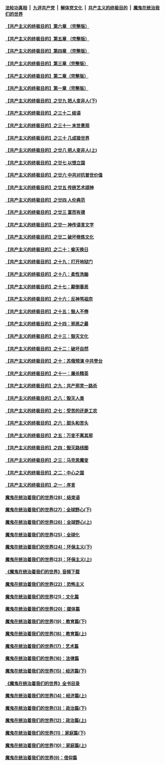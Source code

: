 ####  [法轮功真相](../../../../basic/blob/master/README.md?t=05230901) &nbsp;|&nbsp; [九评共产党](../../../../9ping.md/blob/master/README.md?t=05230901) &nbsp;|&nbsp; [解体党文化](../../../../jtdwh.md/blob/master/README.md?t=05230901)  &nbsp;|&nbsp; [共产主义的终极目的](../../../../gczydzjmd.md/blob/master/README.md?t=05230901) &nbsp;|&nbsp; [魔鬼在统治我们的世界](../../../../mgztzwmdsj.md/blob/master/README.md?t=05230901) 

#### [【共产主义的终极目的】第六章 （完整版）](../pages/nsc422/n11428913.md?t=05230901) 

#### [【共产主义的终极目的】第五章 （完整版）](../pages/nsc422/n11428912.md?t=05230901) 

#### [【共产主义的终极目的】第四章 （完整版）](../pages/nsc422/n11428907.md?t=05230901) 

#### [【共产主义的终极目的】第三章（完整版）](../pages/nsc422/n11428848.md?t=05230901) 

#### [【共产主义的终极目的】第二章（完整版）](../pages/nsc422/n11428831.md?t=05230901) 

#### [【共产主义的终极目的】第一章（完整版）](../pages/nsc422/n11417651.md?t=05230901) 

#### [【共产主义的终极目的】之廿九 把人变非人(下)](../pages/nsc422/n11344140.md?t=05230901) 

#### [【共产主义的终极目的】之三十二 结语](../pages/nsc422/n11360535.md?t=05230901) 

#### [【共产主义的终极目的】之三十一 末世景观](../pages/nsc422/n11351129.md?t=05230901) 

#### [【共产主义的终极目的】之三十 几成狼世界](../pages/nsc422/n11348280.md?t=05230901) 

#### [【共产主义的终极目的】之廿八 把人变非人(上)](../pages/nsc422/n11340492.md?t=05230901) 

#### [【共产主义的终极目的】之廿七 以恨立国](../pages/nsc422/n11336944.md?t=05230901) 

#### [【共产主义的终极目的】之廿六 中共对抗普世价值](../pages/nsc422/n11324785.md?t=05230901) 

#### [【共产主义的终极目的】之廿五 传统艺术颂神](../pages/nsc422/n11296396.md?t=05230901) 

#### [【共产主义的终极目的】之廿四 人伦典范](../pages/nsc422/n11296397.md?t=05230901) 

#### [【共产主义的终极目的】之廿三 富而有德](../pages/nsc422/n11283598.md?t=05230901) 

#### [【共产主义的终极目的】之廿一 神传语言文字](../pages/nsc422/n11263265.md?t=05230901) 

#### [【共产主义的终极目的】之廿二 破坏修炼文化](../pages/nsc422/n11245728.md?t=05230901) 

#### [【共产主义的终极目的】之二十：偷天换日](../pages/nsc422/n11238846.md?t=05230901) 

#### [【共产主义的终极目的】之十九：打开地狱门](../pages/nsc422/n11206376.md?t=05230901) 

#### [【共产主义的终极目的】之十八：柔性洗脑](../pages/nsc422/n11199994.md?t=05230901) 

#### [【共产主义的终极目的】之十七：颠倒善恶](../pages/nsc422/n11179782.md?t=05230901) 

#### [【共产主义的终极目的】之十六：反神骂祖宗](../pages/nsc422/n11166798.md?t=05230901) 

#### [【共产主义的终极目的】之十五：毁人不倦](../pages/nsc422/n11166792.md?t=05230901) 

#### [【共产主义的终极目的】之十四：邪恶之最](../pages/nsc422/n11150249.md?t=05230901) 

#### [【共产主义的终极目的】之十三：毁灭文化](../pages/nsc422/n11135227.md?t=05230901) 

#### [【共产主义的终极目的】之十二：破坏自然](../pages/nsc422/n11135214.md?t=05230901) 

#### [【共产主义的终极目的】之十：苏俄预演 中共登台](../pages/nsc422/n11118424.md?t=05230901) 

#### [【共产主义的终极目的】之十一：屠杀精英](../pages/nsc422/n11118442.md?t=05230901) 

#### [【共产主义的终极目的】之九：共产邪灵一路杀](../pages/nsc422/n11114139.md?t=05230901) 

#### [【共产主义的终极目的】之八：毁灭人类](../pages/nsc422/n11108503.md?t=05230901) 

#### [【共产主义的终极目的】之七：受苦的还是工农](../pages/nsc422/n11101809.md?t=05230901) 

#### [【共产主义的终极目的】之六：甜头和苦头](../pages/nsc422/n11096971.md?t=05230901) 

#### [【共产主义的终极目的】之五：万变不离其邪](../pages/nsc422/n11091285.md?t=05230901) 

#### [【共产主义的终极目的】之四：毁灭路线图](../pages/nsc422/n11086284.md?t=05230901) 

#### [【共产主义的终极目的】之三：马克思魔变](../pages/nsc422/n11061941.md?t=05230901) 

#### [【共产主义的终极目的】之二：中心之国](../pages/nsc422/n11047728.md?t=05230901) 

#### [【共产主义的终极目的】之一：序言](../pages/nsc422/n11086077.md?t=05230901) 

#### [魔鬼在统治着我们的世界(28)：结束语](../pages/nsc422/n10936246.md?t=05230901) 

#### [魔鬼在统治着我们的世界(27)：全球野心(下)](../pages/nsc422/n10928319.md?t=05230901) 

#### [魔鬼在统治着我们的世界(26)：全球野心(上)](../pages/nsc422/n10900318.md?t=05230901) 

#### [魔鬼在统治着我们的世界(25)：全球化](../pages/nsc422/n10788205.md?t=05230901) 

#### [魔鬼在统治着我们的世界(24)：环保主义(下)](../pages/nsc422/n10695307.md?t=05230901) 

#### [魔鬼在统治着我们的世界(23)：环保主义(上)](../pages/nsc422/n10688613.md?t=05230901) 

#### [《魔鬼在统治着我们的世界》音频下载](../pages/nsc422/n10635553.md?t=05230901) 

#### [魔鬼在统治着我们的世界(22)：恐怖主义](../pages/nsc422/n10614727.md?t=05230901) 

#### [魔鬼在统治着我们的世界(21)：文化篇](../pages/nsc422/n10597706.md?t=05230901) 

#### [魔鬼在统治着我们的世界(20)：媒体篇](../pages/nsc422/n10586579.md?t=05230901) 

#### [魔鬼在统治着我们的世界(19)：教育篇(下)](../pages/nsc422/n10564808.md?t=05230901) 

#### [魔鬼在统治着我们的世界(18)：教育篇(上)](../pages/nsc422/n10526970.md?t=05230901) 

#### [魔鬼在统治着我们的世界(17)：艺术篇](../pages/nsc422/n10499093.md?t=05230901) 

#### [魔鬼在统治着我们的世界(16)：法律篇](../pages/nsc422/n10485969.md?t=05230901) 

#### [魔鬼在统治着我们的世界(15)：经济篇(下)](../pages/nsc422/n10469975.md?t=05230901) 

#### [《魔鬼在统治着我们的世界》全书目录](../pages/nsc422/n10464261.md?t=05230901) 

#### [魔鬼在统治着我们的世界(14)：经济篇(上)](../pages/nsc422/n10457370.md?t=05230901) 

#### [魔鬼在统治着我们的世界(13)：政治篇(下)](../pages/nsc422/n10448270.md?t=05230901) 

#### [魔鬼在统治着我们的世界(12)：政治篇(上)](../pages/nsc422/n10444576.md?t=05230901) 

#### [魔鬼在统治着我们的世界(11)：家庭篇(下)](../pages/nsc422/n10440961.md?t=05230901) 

#### [魔鬼在统治着我们的世界(10)：家庭篇(上)](../pages/nsc422/n10435448.md?t=05230901) 

#### [魔鬼在统治着我们的世界(9)：信仰篇](../pages/nsc422/n10432159.md?t=05230901) 

